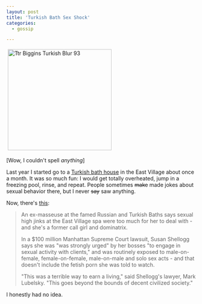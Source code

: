 ```yaml
---
layout: post
title: 'Turkish Bath Sex Shock'
categories:
  - gossip

---
```


 <img src="http://www.itsalongstory.com/friends/ttr_biggins_turkish_blur_93.jpg" alt="Ttr Biggins Turkish Blur 93" border="0" height="268" hspace="4" vspace="4" width="275" />

[Wow, I couldn't spell <em>anything</em>]

Last year I started go to a <a href="http://russianandturkishbaths.com/">Turkish bath house</a> in the East Village about once a month.  It was so much fun: I would get totally overheated, jump in a freezing pool, rinse, and repeat.  People sometimes <strike>make</strike> made jokes about sexual behavior there, but I never <strike>say</strike> saw anything.

Now, there's <a href="http://www.nypost.com/seven/09182007/news/regionalnews/spa_sex_shock.htm">this</a>:
<blockquote> An ex-masseuse at the famed Russian and Turkish Baths says sexual high jinks at the East Village spa were too much for her to deal with - and she's a former call girl and dominatrix.

In a $100 million Manhattan Supreme Court lawsuit, Susan Shellogg says she was "was strongly urged" by her bosses "to engage in sexual activity with clients," and was routinely exposed to male-on-female, female-on-female, male-on-male and solo sex acts - and that doesn't include the fetish porn she was told to watch.

"This was a terrible way to earn a living," said Shellogg's lawyer, Mark Lubelsky. "This goes beyond the bounds of decent civilized society."</blockquote>
I honestly had no idea.

